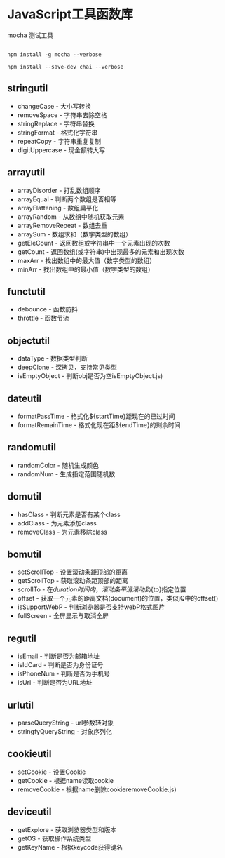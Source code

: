 JavaScript工具函数库
===========

mocha 测试工具

```

npm install -g mocha --verbose

npm install --save-dev chai --verbose
```

## stringutil
* changeCase&nbsp;-&nbsp;大小写转换
* removeSpace&nbsp;-&nbsp;字符串去除空格
* stringReplace&nbsp;-&nbsp;字符串替换
* stringFormat&nbsp;-&nbsp;格式化字符串
* repeatCopy&nbsp;-&nbsp;字符串重复复制
* digitUppercase&nbsp;-&nbsp;现金额转大写

## arrayutil
* arrayDisorder&nbsp;-&nbsp;打乱数组顺序
* arrayEqual&nbsp;-&nbsp;判断两个数组是否相等
* arrayFlattening&nbsp;-&nbsp;数组扁平化
* arrayRandom&nbsp;-&nbsp;从数组中随机获取元素
* arrayRemoveRepeat&nbsp;-&nbsp;数组去重
* arraySum&nbsp;-&nbsp;数组求和（数字类型的数组）
* getEleCount&nbsp;-&nbsp;返回数组或字符串中一个元素出现的次数
* getCount&nbsp;-&nbsp;返回数组(或字符串)中出现最多的元素和出现次数
* maxArr&nbsp;-&nbsp;找出数组中的最大值（数字类型的数组）
* minArr&nbsp;-&nbsp;找出数组中的最小值（数字类型的数组）

## functutil
* debounce&nbsp;-&nbsp;函数防抖
* throttle&nbsp;-&nbsp;函数节流

## objectutil
* dataType&nbsp;-&nbsp;数据类型判断
* deepClone&nbsp;-&nbsp;深拷贝，支持常见类型
* isEmptyObject&nbsp;-&nbsp;判断obj是否为空isEmptyObject.js)

## dateutil
* formatPassTime&nbsp;-&nbsp;格式化${startTime}距现在的已过时间
* formatRemainTime&nbsp;-&nbsp;格式化现在距${endTime}的剩余时间

## randomutil
* randomColor&nbsp;-&nbsp;随机生成颜色
* randomNum&nbsp;-&nbsp;生成指定范围随机数

## domutil
* hasClass&nbsp;-&nbsp;判断元素是否有某个class
* addClass&nbsp;-&nbsp;为元素添加class
* removeClass&nbsp;-&nbsp;为元素移除class

## bomutil
* setScrollTop&nbsp;-&nbsp;设置滚动条距顶部的距离
* getScrollTop&nbsp;-&nbsp;获取滚动条距顶部的距离
* scrollTo&nbsp;-&nbsp;在${duration}时间内，滚动条平滑滚动到${to}指定位置
* offset&nbsp;-&nbsp;获取一个元素的距离文档(document)的位置，类似jQ中的offset()
* isSupportWebP&nbsp;-&nbsp;判断浏览器是否支持webP格式图片
* fullScreen&nbsp;-&nbsp;全屏显示与取消全屏

## regutil
* isEmail&nbsp;-&nbsp;判断是否为邮箱地址
* isIdCard&nbsp;-&nbsp;判断是否为身份证号
* isPhoneNum&nbsp;-&nbsp;判断是否为手机号
* isUrl&nbsp;-&nbsp;判断是否为URL地址

## urlutil
* parseQueryString&nbsp;-&nbsp;url参数转对象
* stringfyQueryString&nbsp;-&nbsp;对象序列化

## cookieutil
* setCookie&nbsp;-&nbsp;设置Cookie
* getCookie&nbsp;-&nbsp;根据name读取cookie
* removeCookie&nbsp;-&nbsp;根据name删除cookieremoveCookie.js)

## deviceutil
* getExplore&nbsp;-&nbsp;获取浏览器类型和版本
* getOS&nbsp;-&nbsp;获取操作系统类型
* getKeyName&nbsp;-&nbsp;根据keycode获得键名

